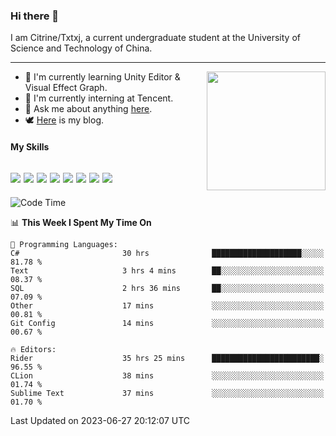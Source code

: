 ### Hi there 👋

I am Citrine/Txtxj, a current undergraduate student at the University of Science and Technology of China.

---

<img align="right" height="190" src="http://github-profile-summary-cards.vercel.app/api/cards/stats?username=txtxj&theme=vue">

- 🌱 I'm currently learning Unity Editor & Visual Effect Graph.
- 🐶 I'm currently interning at Tencent.
- 💬 Ask me about anything [here](https://github.com/txtxj/txtxj/issues).
- 🕊️ [Here](https://txtxj.top) is my blog.

#### My Skills

![](https://img.shields.io/badge/C%23-239120?logo=csharp&logoColor=fff)
![](https://img.shields.io/badge/Unity-000000?logo=unity&logoColor=fff)
![](https://img.shields.io/badge/Python-3e74a2?logo=python&logoColor=fff)
![](https://img.shields.io/badge/C++-65318e?logo=cplusplus&logoColor=fff)
![](https://img.shields.io/badge/C-5654a2?logo=c&logoColor=fff)
![](https://img.shields.io/badge/Blender-f5792a?logo=blender&logoColor=fff)
![](https://img.shields.io/badge/MS%20SQL-cc2927?logo=microsoftsqlserver&logoColor=fff)
![](https://img.shields.io/badge/My%20SQL-4479a1?logo=mysql&logoColor=fff)
---

<!--START_SECTION:waka-->
![Code Time](http://img.shields.io/badge/Code%20Time-1%2C074%20hrs%209%20mins-blue)

📊 **This Week I Spent My Time On** 

```text
💬 Programming Languages: 
C#                       30 hrs              ████████████████████░░░░░   81.78 % 
Text                     3 hrs 4 mins        ██░░░░░░░░░░░░░░░░░░░░░░░   08.37 % 
SQL                      2 hrs 36 mins       ██░░░░░░░░░░░░░░░░░░░░░░░   07.09 % 
Other                    17 mins             ░░░░░░░░░░░░░░░░░░░░░░░░░   00.81 % 
Git Config               14 mins             ░░░░░░░░░░░░░░░░░░░░░░░░░   00.67 % 

🔥 Editors: 
Rider                    35 hrs 25 mins      ████████████████████████░   96.55 % 
CLion                    38 mins             ░░░░░░░░░░░░░░░░░░░░░░░░░   01.74 % 
Sublime Text             37 mins             ░░░░░░░░░░░░░░░░░░░░░░░░░   01.70 % 
```


 Last Updated on 2023-06-27 20:12:07 UTC
<!--END_SECTION:waka-->
